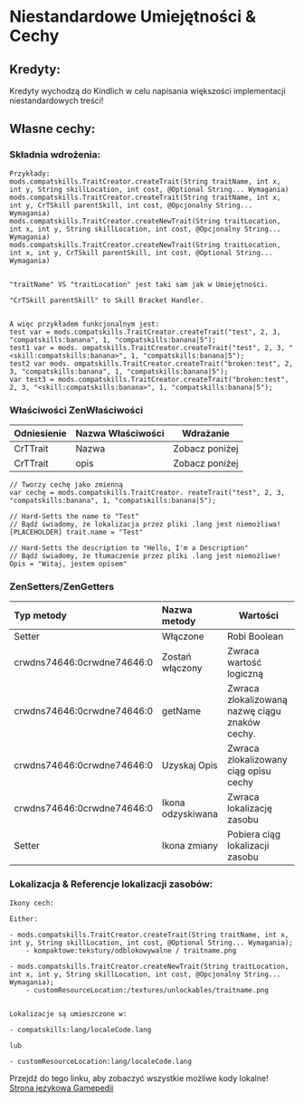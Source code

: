 # Niestandardowe Umiejętności & Cechy

## Kredyty:

Kredyty wychodzą do Kindlich w celu napisania większości implementacji niestandardowych treści!

## Własne cechy:

### Składnia wdrożenia:

    Przykłady:
    mods.compatskills.TraitCreator.createTrait(String traitName, int x, int y, String skillLocation, int cost, @Optional String... Wymagania)
    mods.compatskills.TraitCreator.createTrait(String traitName, int x, int y, CrTSkill parentSkill, int cost, @Opcjonalny String... Wymagania)
    mods.compatskills.TraitCreator.createNewTrait(String traitLocation, int x, int y, String skillLocation, int cost, @Opcjonalny String... Wymagania)
    mods.compatskills.TraitCreator.createNewTrait(String traitLocation, int x, int y, CrTSkill parentSkill, int cost, @Optional String... Wymagania)
    
    
    "traitName" VS "traitLocation" jest taki sam jak w Umiejętności.
    
    "CrTSkill parentSkill" to Skill Bracket Handler.
    
    
    A więc przykładem funkcjonalnym jest:
    test var = mods.compatskills.TraitCreator.createTrait("test", 2, 3, "compatskills:banana", 1, "compatskills:banana|5");
    test1 var = mods. ompatskills.TraitCreator.createTrait("test", 2, 3, "<skill:compatskills:banana>", 1, "compatskills:banana|5");
    test2 var mods. ompatskills.TraitCreator.createTrait("broken:test", 2, 3, "compatskills:banana", 1, "compatskills:banana|5");
    var test3 = mods.compatskills.TraitCreator.createTrait("broken:test", 2, 3, "<skill:compatskills:banana>", 1, "compatskills:banana|5");
    

### Właściwości ZenWłaściwości

| Odniesienie | Nazwa Właściwości | Wdrażanie      |
|:----------- |:----------------- | -------------- |
| CrTTrait    | Nazwa             | Zobacz poniżej |
| CrTTrait    | opis              | Zobacz poniżej |

    // Tworzy cechę jako zmienną
    var cechę = mods.compatskills.TraitCreator. reateTrait("test", 2, 3, "compatskills:banana", 1, "compatskills:banana|5");
    
    // Hard-Setts the name to "Test"
    // Bądź świadomy, że lokalizacja przez pliki .lang jest niemożliwa!
    [PLACEHOLDER] trait.name = "Test"
    
    // Hard-Setts the description to "Hello, I'm a Description"
    // Bądź świadomy, że tłumaczenie przez pliki .lang jest niemożliwe!
    Opis = "Witaj, jestem opisem"
    

### ZenSetters/ZenGetters

| Typ metody                 | Nazwa metody      | Wartości                                       |
|:-------------------------- |:----------------- | ---------------------------------------------- |
| Setter                     | Włączone          | Robi Boolean                                   |
| crwdns74646:0crwdne74646:0 | Zostań włączony   | Zwraca wartość logiczną                        |
| crwdns74646:0crwdne74646:0 | getName           | Zwraca zlokalizowaną nazwę ciągu znaków cechy. |
| crwdns74646:0crwdne74646:0 | Uzyskaj Opis      | Zwraca zlokalizowany ciąg opisu cechy          |
| crwdns74646:0crwdne74646:0 | Ikona odzyskiwana | Zwraca lokalizację zasobu                      |
| Setter                     | Ikona zmiany      | Pobiera ciąg lokalizacji zasobu                |

### Lokalizacja & Referencje lokalizacji zasobów:

    Ikony cech:
    
    Either:
    
    - mods.compatskills.TraitCreator.createTrait(String traitName, int x, int y, String skillLocation, int cost, @Optional String... Wymagania);
        - kompaktowe:tekstury/odblokowywalne / traitname.png
    
    - mods.compatskills.TraitCreator.createNewTrait(String traitLocation, int x, int y, String skillLocation, int cost, @Opcjonalny String... Wymagania);
        - customResourceLocation:/textures/unlockables/traitname.png
    
    
    Lokalizacje są umieszczone w:
    
    - compatskills:lang/localeCode.lang
    
    lub
    
    - customResourceLocation:lang/localeCode.lang
    

Przejdź do tego linku, aby zobaczyć wszystkie możliwe kody lokalne! [Strona językowa Gamepedii](https://minecraft.gamepedia.com/Language "Gamepedia's Minecraft Language Page")